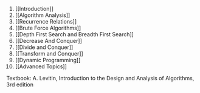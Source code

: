 1. [[Introduction]]
2. [[Algorithm Analysis]]
3. [[Recurrence Relations]]
4. [[Brute Force Algorithms]]
5. [[Depth First Search and Breadth First Search]]
6. [[Decrease And Conquer]]
7. [[Divide and Conquer]]
8. [[Transform and Conquer]]
9. [[Dynamic Programming]]
10. [[Advanced Topics]]

Textbook: A. Levitin, Introduction to the Design and Analysis of Algorithms, 3rd edition

